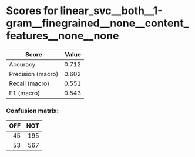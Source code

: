 # Scores for linear_svc__both__1-gram__finegrained__none__content_features__none__none
|      Score      |Value|
|-----------------|----:|
|Accuracy         |0.712|
|Precision (macro)|0.602|
|Recall (macro)   |0.551|
|F1 (macro)       |0.543|

### Confusion matrix:
|OFF|NOT|
|--:|--:|
| 45|195|
| 53|567|
